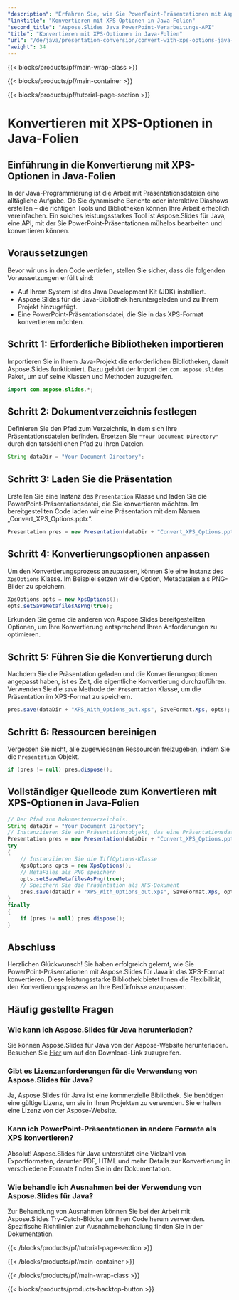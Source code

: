 ```yaml
---
"description": "Erfahren Sie, wie Sie PowerPoint-Präsentationen mit Aspose.Slides in Java ins XPS-Format konvertieren. Passen Sie die Optionen für einen reibungslosen Konvertierungsprozess an."
"linktitle": "Konvertieren mit XPS-Optionen in Java-Folien"
"second_title": "Aspose.Slides Java PowerPoint-Verarbeitungs-API"
"title": "Konvertieren mit XPS-Optionen in Java-Folien"
"url": "/de/java/presentation-conversion/convert-with-xps-options-java-slides/"
"weight": 34
---
```


{{< blocks/products/pf/main-wrap-class >}}

{{< blocks/products/pf/main-container >}}

{{< blocks/products/pf/tutorial-page-section >}}

# Konvertieren mit XPS-Optionen in Java-Folien


## Einführung in die Konvertierung mit XPS-Optionen in Java-Folien

In der Java-Programmierung ist die Arbeit mit Präsentationsdateien eine alltägliche Aufgabe. Ob Sie dynamische Berichte oder interaktive Diashows erstellen – die richtigen Tools und Bibliotheken können Ihre Arbeit erheblich vereinfachen. Ein solches leistungsstarkes Tool ist Aspose.Slides für Java, eine API, mit der Sie PowerPoint-Präsentationen mühelos bearbeiten und konvertieren können.

## Voraussetzungen

Bevor wir uns in den Code vertiefen, stellen Sie sicher, dass die folgenden Voraussetzungen erfüllt sind:

- Auf Ihrem System ist das Java Development Kit (JDK) installiert.
- Aspose.Slides für die Java-Bibliothek heruntergeladen und zu Ihrem Projekt hinzugefügt.
- Eine PowerPoint-Präsentationsdatei, die Sie in das XPS-Format konvertieren möchten.

## Schritt 1: Erforderliche Bibliotheken importieren

Importieren Sie in Ihrem Java-Projekt die erforderlichen Bibliotheken, damit Aspose.Slides funktioniert. Dazu gehört der Import der `com.aspose.slides` Paket, um auf seine Klassen und Methoden zuzugreifen.

```java
import com.aspose.slides.*;
```

## Schritt 2: Dokumentverzeichnis festlegen

Definieren Sie den Pfad zum Verzeichnis, in dem sich Ihre Präsentationsdateien befinden. Ersetzen Sie `"Your Document Directory"` durch den tatsächlichen Pfad zu Ihren Dateien.

```java
String dataDir = "Your Document Directory";
```

## Schritt 3: Laden Sie die Präsentation

Erstellen Sie eine Instanz des `Presentation` Klasse und laden Sie die PowerPoint-Präsentationsdatei, die Sie konvertieren möchten. Im bereitgestellten Code laden wir eine Präsentation mit dem Namen „Convert_XPS_Options.pptx“.

```java
Presentation pres = new Presentation(dataDir + "Convert_XPS_Options.pptx");
```

## Schritt 4: Konvertierungsoptionen anpassen

Um den Konvertierungsprozess anzupassen, können Sie eine Instanz des `XpsOptions` Klasse. Im Beispiel setzen wir die Option, Metadateien als PNG-Bilder zu speichern.

```java
XpsOptions opts = new XpsOptions();
opts.setSaveMetafilesAsPng(true);
```

Erkunden Sie gerne die anderen von Aspose.Slides bereitgestellten Optionen, um Ihre Konvertierung entsprechend Ihren Anforderungen zu optimieren.

## Schritt 5: Führen Sie die Konvertierung durch

Nachdem Sie die Präsentation geladen und die Konvertierungsoptionen angepasst haben, ist es Zeit, die eigentliche Konvertierung durchzuführen. Verwenden Sie die `save` Methode der `Presentation` Klasse, um die Präsentation im XPS-Format zu speichern.

```java
pres.save(dataDir + "XPS_With_Options_out.xps", SaveFormat.Xps, opts);
```

## Schritt 6: Ressourcen bereinigen

Vergessen Sie nicht, alle zugewiesenen Ressourcen freizugeben, indem Sie die `Presentation` Objekt.

```java
if (pres != null) pres.dispose();
```

## Vollständiger Quellcode zum Konvertieren mit XPS-Optionen in Java-Folien

```java
// Der Pfad zum Dokumentenverzeichnis.
String dataDir = "Your Document Directory";
// Instanziieren Sie ein Präsentationsobjekt, das eine Präsentationsdatei darstellt
Presentation pres = new Presentation(dataDir + "Convert_XPS_Options.pptx");
try
{
	// Instanziieren Sie die TiffOptions-Klasse
	XpsOptions opts = new XpsOptions();
	// MetaFiles als PNG speichern
	opts.setSaveMetafilesAsPng(true);
	// Speichern Sie die Präsentation als XPS-Dokument
	pres.save(dataDir + "XPS_With_Options_out.xps", SaveFormat.Xps, opts);
}
finally
{
	if (pres != null) pres.dispose();
}
```

## Abschluss

Herzlichen Glückwunsch! Sie haben erfolgreich gelernt, wie Sie PowerPoint-Präsentationen mit Aspose.Slides für Java in das XPS-Format konvertieren. Diese leistungsstarke Bibliothek bietet Ihnen die Flexibilität, den Konvertierungsprozess an Ihre Bedürfnisse anzupassen.

## Häufig gestellte Fragen

### Wie kann ich Aspose.Slides für Java herunterladen?

Sie können Aspose.Slides für Java von der Aspose-Website herunterladen. Besuchen Sie [Hier](https://releases.aspose.com/slides/java/) um auf den Download-Link zuzugreifen.

### Gibt es Lizenzanforderungen für die Verwendung von Aspose.Slides für Java?

Ja, Aspose.Slides für Java ist eine kommerzielle Bibliothek. Sie benötigen eine gültige Lizenz, um sie in Ihren Projekten zu verwenden. Sie erhalten eine Lizenz von der Aspose-Website.

### Kann ich PowerPoint-Präsentationen in andere Formate als XPS konvertieren?

Absolut! Aspose.Slides für Java unterstützt eine Vielzahl von Exportformaten, darunter PDF, HTML und mehr. Details zur Konvertierung in verschiedene Formate finden Sie in der Dokumentation.

### Wie behandle ich Ausnahmen bei der Verwendung von Aspose.Slides für Java?

Zur Behandlung von Ausnahmen können Sie bei der Arbeit mit Aspose.Slides Try-Catch-Blöcke um Ihren Code herum verwenden. Spezifische Richtlinien zur Ausnahmebehandlung finden Sie in der Dokumentation.


{{< /blocks/products/pf/tutorial-page-section >}}

{{< /blocks/products/pf/main-container >}}

{{< /blocks/products/pf/main-wrap-class >}}

{{< blocks/products/products-backtop-button >}}